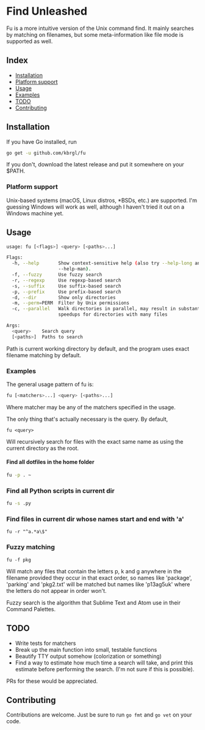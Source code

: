 # Find Unleashed
Fu is a more intuitive version of the Unix command find. It mainly searches
by matching on filenames, but some meta-information like file mode is
supported as well.

## Index
* [Installation](#installation)
* [Platform support](#platform-support)
* [Usage](#usage)
* [Examples](#examples)
* [TODO](#todo)
* [Contributing](#contributing)

## Installation
If you have Go installed, run
```sh
go get -u github.com/kbrgl/fu
```
If you don't, download the latest release and put it somewhere on your $PATH.

### Platform support
Unix-based systems (macOS, Linux distros, \*BSDs, etc.) are supported.
I'm guessing Windows will work as well, although I haven't tried it out on a
Windows machine yet.

## Usage
```sh
usage: fu [<flags>] <query> [<paths>...]

Flags:
  -h, --help       Show context-sensitive help (also try --help-long and
                   --help-man).
  -f, --fuzzy      Use fuzzy search
  -r, --regexp     Use regexp-based search
  -s, --suffix     Use suffix-based search
  -p, --prefix     Use prefix-based search
  -d, --dir        Show only directories
  -m, --perm=PERM  Filter by Unix permissions
  -c, --parallel   Walk directories in parallel, may result in substantial
                   speedups for directories with many files

Args:
  <query>    Search query
  [<paths>]  Paths to search
```
Path is current working directory by default, and the program uses exact
filename matching by default.

### Examples
The general usage pattern of fu is:
```sh
fu [<matchers>...] <query> [<paths>...]
```
Where matcher may be any of the matchers specified in the usage.

The only thing that's actually necessary is the query. By default,
```
fu <query>
```
Will recursively search for files with the exact same name as <query> using
the current directory as the root.
#### Find all dotfiles in the home folder
```sh
fu -p . ~
```
### Find all Python scripts in current dir
```sh
fu -s .py
```
### Find files in current dir whose names start and end with 'a'
```
fu -r "^a.*a\$"
```
### Fuzzy matching
```
fu -f pkg
```
Will match any files that contain the letters p, k and g anywhere in the
filename provided they occur in that exact order, so names like 'package',
'parking' and 'pkg2.txt' will be matched but names like 'p13ag5uk' where the
letters do not appear in order won't.

Fuzzy search is the algorithm that Sublime Text and Atom use in their
Command Palettes.

## TODO
* Write tests for matchers
* Break up the main function into small, testable functions
* Beautify TTY output somehow (colorization or something)
* Find a way to estimate how much time a search will take, and print this
  estimate before performing the search. (I'm not sure if this is possible).

PRs for these would be appreciated.

## Contributing
Contributions are welcome. Just be sure to run `go fmt` and `go vet` on your
code.
